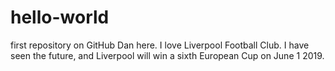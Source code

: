 # hello-world
first repository on GitHub
Dan here. I love Liverpool Football Club. 
I have seen the future, and Liverpool will win a sixth European Cup on June 1 2019.
